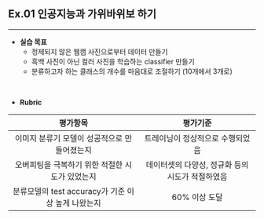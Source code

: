## Ex.01 인공지능과 가위바위보 하기
* * *
* **실습 목표**
  * 정제되지 않은 웹캠 사진으로부터 데이터 만들기
  * 흑백 사진이 아닌 컬러 사진을 학습하는 classifier 만들기
  * 분류하고자 하는 클래스의 개수를 마음대로 조절하기 (10개에서 3개로)

<br/>

* **Rubric**

|**평가항목**|**평가기준**|
|:---:|:---:|
| 이미지 분류기 모델이 성공적으로 만들어졌는지|트레이닝이 정상적으로 수행되었음|
| 오버피팅을 극복하기 위한 적절한 시도가 있었는지|데이터셋의 다양성, 정규화 등의 시도가 적절하였음|
| 분류모델의 test accuracy가 기준 이상 높게 나왔는지|60% 이상 도달|
